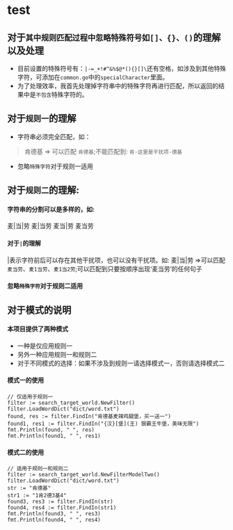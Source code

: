 # test


## 对于`其中规则匹配过程中忽略特殊符号如[]、{}、()`的理解以及处理
- 目前设置的特殊符号有：`|-=_+!#^&%$@*(){}[]\`还有空格，如涉及到其他特殊字符，可添加在`common.go`中的`specialCharacter`里面。
- 为了处理效率，我首先处理掉字符串中的特殊字符再进行匹配，所以返回的结果中是`不包含`特殊字符的。

## 对于`规则一`的理解
- 字符串必须完全匹配，如：
>肯德基 => 可以匹配 `肯德基`;不能匹配到: `肯-这里是干扰项-德基`
- 忽略`特殊字符`对于规则一适用

## 对于`规则二`的理解:
#### 字符串的分割可以是多样的，如:
麦|当|劳
麦|当劳
麦当|劳
麦当劳
#### 对于`|`的理解
|表示字符前后可以存在其他干扰项，也可以没有干扰项。如:
麦|当|劳 =>可以匹配`麦当劳`、`麦1当劳`、`麦1当2劳`;可以匹配到只要按顺序出现‘麦当劳’的任何句子
#### 忽略`特殊字符`对于规则二适用

## 对于模式的说明
#### 本项目提供了两种模式
- 一种是仅应用规则一
- 另外一种应用规则一和规则二
- 对于不同模式的选择：如果不涉及到规则一请选择模式一，否则请选择模式二
#### 模式一的使用
```golang
// 仅适用于规则一
filter := search_target_world.NewFilter()
filter.LoadWordDict("dict/word.txt")
found, res := filter.FindIn("肯德基麦辣鸡腿堡，买一送一")
found1, res1 := filter.FindIn("{汉}[堡](王) 狠霸王牛堡，美味无限")
fmt.Println(found, " ", res)
fmt.Println(found1, " ", res1)
```

#### 模式二的使用
```golang
// 适用于规则一和规则二
filter := search_target_world.NewFilterModelTwo()
filter.LoadWordDict("dict/word.txt")
str := "肯德基"
str1 := "1肯2德3基4"
found3, res3 := filter.FindIn(str)
found4, res4 := filter.FindIn(str1)
fmt.Println(found3, " ", res3)
fmt.Println(found4, " ", res4)
```
